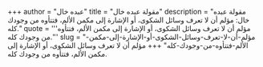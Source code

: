 +++
author = "عبده خال"
title = "مقولة عبده خال"
description = "مقولة عبده خال: مؤلم أن لا تعرف وسائل الشكوى، أو الإشارة إلى مكمن الألم، فتتأوه من وجودك كله."
quote = '''مؤلم أن لا تعرف وسائل الشكوى، أو الإشارة إلى مكمن الألم، فتتأوه من وجودك كله.''' 
slug = "مؤلم-أن-لا-تعرف-وسائل-الشكوى-أو-الإشارة-إلى-مكمن-الألم-فتتأوه-من-وجودك-كله"
+++
مؤلم أن لا تعرف وسائل الشكوى، أو الإشارة إلى مكمن الألم، فتتأوه من وجودك كله.
